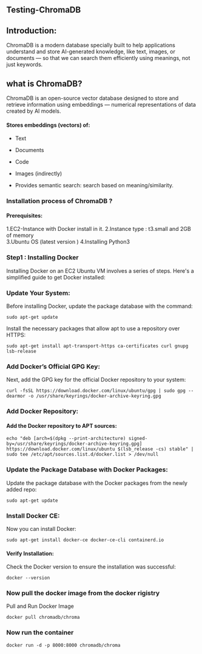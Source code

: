 ## Testing-ChromaDB

## Introduction:

ChromaDB is a modern database specially built to help applications understand and store AI-generated knowledge, like text, images, or documents — so that we can search them efficiently using meanings, not just keywords.
 
## what is ChromaDB?

ChromaDB is an open-source vector database designed to store and retrieve information using embeddings — numerical representations of data created by AI models.

#### Stores embeddings (vectors) of:

- Text

- Documents

- Code

- Images (indirectly)

- Provides semantic search: search based on meaning/similarity.

### Installation process of ChromaDB ?

#### Prerequisites:

1.EC2-Instance with Docker install in it.
2.Instance type : t3.small and 2GB of memory  
3.Ubuntu OS (latest version )
4.Installing Python3 

### Step1 : Installing Docker

Installing Docker on an EC2 Ubuntu VM involves a series of steps. Here's a simplified guide to get Docker installed:

### Update Your System:

Before installing Docker, update the package database with the command:
```
sudo apt-get update
```
Install the necessary packages that allow apt to use a repository over HTTPS:
```
sudo apt-get install apt-transport-https ca-certificates curl gnupg lsb-release
```
### Add Docker’s Official GPG Key:
Next, add the GPG key for the official Docker repository to your system:
```
curl -fsSL https://download.docker.com/linux/ubuntu/gpg | sudo gpg --dearmor -o /usr/share/keyrings/docker-archive-keyring.gpg
```
### Add Docker Repository:

#### Add the Docker repository to APT sources:
```
echo "deb [arch=$(dpkg --print-architecture) signed-by=/usr/share/keyrings/docker-archive-keyring.gpg] https://download.docker.com/linux/ubuntu $(lsb_release -cs) stable" | sudo tee /etc/apt/sources.list.d/docker.list > /dev/null
```
### Update the Package Database with Docker Packages:

Update the package database with the Docker packages from the newly added repo:
```
sudo apt-get update
```
### Install Docker CE:

Now you can install Docker:
```
sudo apt-get install docker-ce docker-ce-cli containerd.io
```
#### Verify Installation:

Check the Docker version to ensure the installation was successful:
```
docker --version
```
### Now pull the docker image from the docker rigistry 
Pull and Run Docker Image

```
docker pull chromadb/chroma
```
### Now run the container

```
docker run -d -p 8000:8000 chromadb/chroma
```












 
